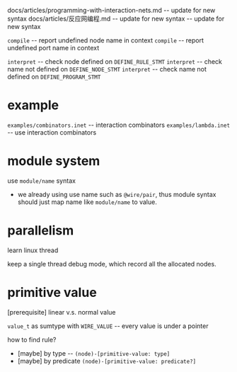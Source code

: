 docs/articles/programming-with-interaction-nets.md -- update for new syntax
docs/articles/反应网编程.md -- update for new syntax -- update for new syntax

`compile` -- report undefined node name in context
`compile` -- report undefined port name in context

`interpret` -- check node defined on `DEFINE_RULE_STMT`
`interpret` -- check name not defined on `DEFINE_NODE_STMT`
`interpret` -- check name not defined on `DEFINE_PROGRAM_STMT`

# example

`examples/combinators.inet` -- interaction combinators
`examples/lambda.inet` -- use interaction combinators

# module system

use `module/name` syntax

- we already using use name such as `@wire/pair`,
  thus module syntax should just map name like `module/name` to value.

# parallelism

learn linux thread

keep a single thread debug mode, which record all the allocated nodes.

# primitive value

[prerequisite] linear v.s. normal value

`value_t` as sumtype with `WIRE_VALUE` -- every value is under a pointer

how to find rule?

- [maybe] by type -- `(node)-[primitive-value: type]`
- [maybe] by predicate `(node)-[primitive-value: predicate?]`
